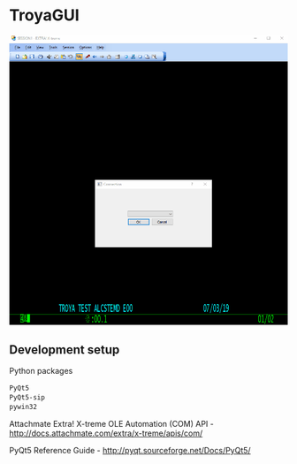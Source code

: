 # TroyaGUI

![troyagui](https://github.com/yubilsal/TroyaGui/blob/master/troyagui.gif)

## Development setup
Python packages
```sh
PyQt5
PyQt5-sip
pywin32
```

Attachmate Extra! X-treme OLE Automation (COM) API - http://docs.attachmate.com/extra/x-treme/apis/com/

PyQt5 Reference Guide - http://pyqt.sourceforge.net/Docs/PyQt5/
